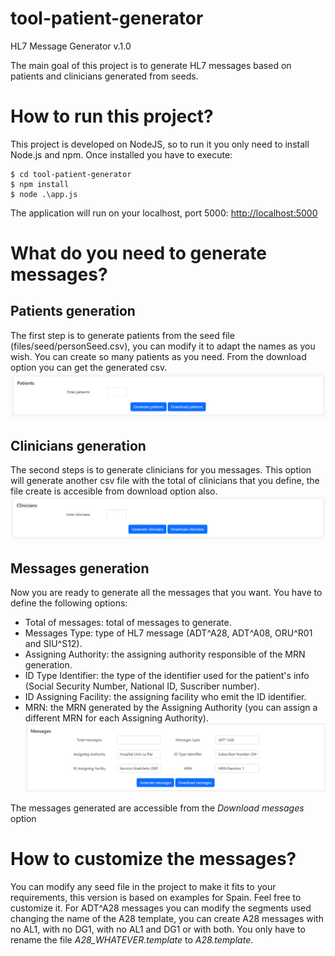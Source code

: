 # tool-patient-generator
HL7 Message Generator v.1.0

The main goal of this project is to generate HL7 messages based on patients and clinicians generated from seeds.

# How to run this project?
This project is developed on NodeJS, so to run it you only need to install Node.js and npm. Once installed you have to execute:

```console
$ cd tool-patient-generator
$ npm install
$ node .\app.js
```

The application will run on your localhost, port 5000: [http://localhost:5000](http://localhost:5000)

# What do you need to generate messages?

## Patients generation

The first step is to generate patients from the seed file (files/seed/personSeed.csv), you can modify it to adapt the names as you wish. You can create so many patients as you need. From the download option you can get the generated csv.
![Patients menu](/images/patient.png)

## Clinicians generation

The second steps is to generate clinicians for you messages. This option will generate another csv file with the total of clinicians that you define, the file create is accesible from download option also.
![Clinicians menu](/images/clinicians.png)

## Messages generation

Now you are ready to generate all the messages that you want. You have to define the following options:
* Total of messages: total of messages to generate.
* Messages Type: type of HL7 message (ADT^A28, ADT^A08, ORU^R01 and SIU^S12).
* Assigning Authority: the assigning authority responsible of the MRN generation.
* ID Type Identifier: the type of the identifier used for the patient's info (Social Security Number, National ID, Suscriber number).
* ID Assigning Facility: the assigning facility who emit the ID identifier.
* MRN: the MRN generated by the Assigning Authority (you can assign a different MRN for each Assigning Authority).
![Messages menu](/images/messages.png)

The messages generated are accessible from the *Download messages* option

# How to customize the messages?

You can modify any seed file in the project to make it fits to your requirements, this version is based on examples for Spain. Feel free to customize it.
For ADT^A28 messages you can modify the segments used changing the name of the A28 template, you can create A28 messages with no AL1, with no DG1, with no AL1 and DG1 or with both. You only have to rename the file *A28_WHATEVER.template* to *A28.template*.

